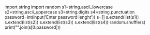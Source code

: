 import string
import random
s1=string.ascii_lowercase
s2=string.ascii_uppercase
s3=string.digits
s4=string.punctuation
password=int(input('Enter password lenght'))
s=[]
s.extend(list(s1))
s.extend(list(s2))
s.extend(list(s3))
s.extend(list(s4))
random.shuffle(s)
print("".join(s[0:password]))
